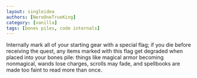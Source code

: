 ```yaml
---
layout: singleidea
authors: [NeroOneTrueKing]
category: [vanilla]
tags: [bones piles, code internals]
---
```

Internally mark all of your starting gear with a special flag; if you die before receiving the quest, any items marked with this flag get degraded when placed into your bones pile: things like magical armor becoming nonmagical, wands lose charges, scrolls may fade, and spellbooks are made too faint to read more than once.
